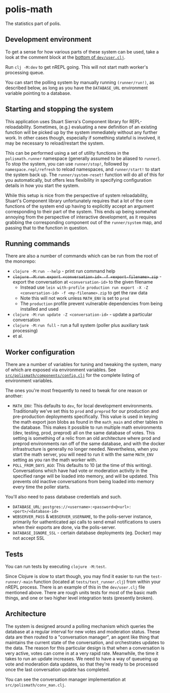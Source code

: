 # polis-math

The statistics part of polis.

## Development environment

To get a sense for how various parts of these system can be used, take a look
at the comment block at the
[bottom of `dev/user.clj`](https://github.com/compdemocracy/polis/blob/dev/math/dev/user.clj#L328).

Run `clj -M:dev` to get nREPL going. This will not start math worker's
processing queue.

You can start the polling system by manually running `(runner/run!)`, as
described below, as long as you have the `DATABASE_URL` environment variable
pointing to a database.

## Starting and stopping the system

This application uses Stuart Sierra's Component library for REPL-reloadability.
Sometimes, (e.g.) evaluating a new definition of an existing function will be
picked up by the system immediately without any further work. In other cases
though, especially if something stateful is involved, it may be necessary to
reload/restart the system.

This can be performed using a set of utility functions in the `polismath.runner`
namespace (generally assumed to be aliased to `runner`). To stop the system, you
can use `runner/stop!`, followed by `namespace.repl/refresh` to reload
namespaces, and `runner/start!` to start the system back up. The
`runner/system-reset!` function will do all of this for you automatically, but
offers less flexibility in specifying configuration details in how you start
the system.

While this setup is nice from the perspective of system reloadability, Stuart's
Component library unfortunately requires that a lot of the core functions of
the system end up having to explicitly accept an argument corresponding to
their part of the system. This ends up being somewhat annoying from the
perspective of interactive development, as it requires grabbing the
corresponding component out of the `runner/system` map, and passing that to
the function in question.

## Running commands

There are also a number of commands which can be run from the root of the
monorepo:

* `clojure -M:run --help` - print run command help
* ~~`clojure -M:run export <conversation-id> -f <export-filename>.zip`~~ - export the conversation at `<conversation-id>` to the given filename
  * Instead use `lein with-profile production run export -X -Z <conversation-id> -f <my-filename>.zip` to get the raw data
  * Note this will not work unless `MATH_ENV` is set to `prod`
  * The `production` profile prevent vulnerable dependencies from being installed and used
* `clojure -M:run update -Z <conversation-id>` - update a particular conversation
* `clojure -M:run full` - run a full system (poller plus auxiliary task processing)
* et al.

## Worker configuration

There are a number of variables for tuning and tweaking the system, many of
which are exposed via environment variables. See
[`src/polismath/components/config.clj`](https://github.com/pol-is/polisMath/blob/master/src/polismath/components/config.clj#L51)
for the complete listing of environment variables.

The ones you're most frequently to need to tweak for one reason or another:

* `MATH_ENV`: This defaults to `dev`, for local development environments.
  Traditionally we've set this to `prod` and `preprod` for our production and
  pre-production deployments specifically. This value is used in keying the
  math export json blobs as found in the `math_main` and other tables in the
  database. This makes it possible to run multiple math environments (dev,
  testing, prod, preprod) all on the same database of votes. This setting is
  something of a relic from an old architecture where prod and preprod
  environments ran off of the same database, and with the docker
  infrastructure is generally no longer needed. Nevertheless, when you start
  the math server, you will need to run it with the same `MATH_ENV` setting as
  you ran the math worker with.
* `POLL_FROM_DAYS_AGO`: This defaults to 10 (at the time of this writing).
  Conversations which have had vote or moderation activity in the specified
  range will be loaded into memory, and will be updated. This prevents old
  inactive conversations from being loaded into memory every time the poller
  starts.

You'll also need to pass database credentials and such.

* `DATABASE_URL`: `postgres://<username>:<password>@<url>:<port>/<database-id>`
* `WEBSERVER_PASS` & `WEBSERVER_USERNAME`, to the polis-server instance,
  primarily for uathenticated api calls to send email notifications to users
  when their exports are done, via the polis-server.
* `DATABASE_IGNORE_SSL` - certain database deployments (eg. Docker) may not
  accept SSL

## Tests

You can run tests by executing `clojure -M:test`.

Since Clojure is slow to start though, you may find it easier to run the
`test-runner/-main` function (located at `tests/test_runner.clj`) from within
your nREPL process. There is an example of this in the `dev/user.clj` file
mentioned above. There are rough units tests for most of the basic math things,
and one or two higher level integration tests (presently broken).

## Architecture

The system is designed around a polling mechanism which queries the database at
a regular interval for new votes and moderation status. These data are then
routed to a "conversation manager", an agent like thing that maintains the
current state of the conversation, and orchestrates updates to the data. The
reason for this particular design is that when a conversation is very active,
votes can come in at a very rapid rate. Meanwhile, the time it takes to run an
update increases. We need to have a way of queueing up vote and moderation
data updates, so that they're ready to be processed once the last conversation
update has completed.

You can see the conversation manager implementation at
`src/polismath/conv_man.clj`.

